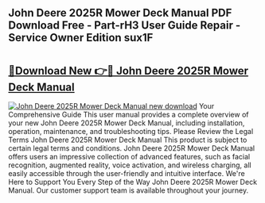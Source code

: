 ## John Deere 2025R Mower Deck Manual PDF Download Free - Part-rH3 User Guide Repair - Service Owner Edition sux1F

# <h2><a href="http://bc88478.oget.top/?id=John+Deere+2025R+Mower+Deck+Manual">🔗Download New 👉🔴 John Deere 2025R Mower Deck Manual</a></h2>

[![John Deere 2025R Mower Deck Manual new download](https://i.imgur.com/5g1atiW.png)](http://bc88478.oget.top/?id=John+Deere+2025R+Mower+Deck+Manual)
Your Comprehensive Guide This user manual provides a complete overview of your new John Deere 2025R Mower Deck Manual, including installation, operation, maintenance, and troubleshooting tips. Please Review the Legal Terms John Deere 2025R Mower Deck Manual This product is subject to certain legal terms and conditions. John Deere 2025R Mower Deck Manual offers users an impressive collection of advanced features, such as facial recognition, augmented reality, voice activation, and wireless charging, all easily accessible through the user-friendly and intuitive interface. We're Here to Support You Every Step of the Way John Deere 2025R Mower Deck Manual. Our customer support team is available throughout your journey.
